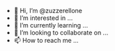 - 👋 Hi, I’m @zuzzerellone
- 👀 I’m interested in ...
- 🌱 I’m currently learning ...
- 💞️ I’m looking to collaborate on ...
- 📫 How to reach me ...

<!---
zuzzerellone/zuzzerellone is a ✨ special ✨ repository because its `README.md` (this file) appears on your GitHub profile.
You can click the Preview link to take a look at your changes.
--->
